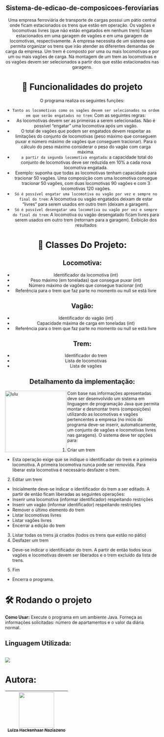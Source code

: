 <div align="center">

## Sistema-de-edicao-de-composicoes-feroviarias
Uma empresa ferroviária de transporte de cargas possui um pátio central onde ficam estacionados os trens que estão em operação. Os vagões e locomotivas livres (que não estão engatados em nenhum trem) ficam estacionados em uma garagem de vagões e em uma garagem de locomotivas, respectivamente. A empresa necessita de um sistema que permita organizar os trens que irão atender as diferentes demandas de carga da empresa. Um trem é composto por uma ou mais locomotivas e por um ou mais vagões de carga. Na montagem de um trem as locomotivas e os vagões devem ser selecionados a partir dos que estão estacionados nas garagens. 

# :hammer: Funcionalidades do projeto
O programa realiza os seguintes funções:
- `Tanto as locomotivas como os vagões devem ser selecionados na ordem em que serão engatados no trem`: Com as seguintes regras:
- As locomotivas devem ser as primeiras a serem selecionadas. Não é possível “engatar” uma locomotiva após um vagão.
- O total de vagões que podem ser engatados devem respeitar as limitações do conjunto de locomotivas (peso máximo que conseguem puxar e número máximo de vagões que conseguem tracionar). Para o cálculo do peso máximo considerar o peso do vagão com carga máxima.
- ` a partir da segunda locomotiva engatada`: a capacidade total do conjunto de locomotivas deve ser reduzida em 10% a cada nova locomotiva engatada.
- Exemplo: suponha que todas as locomotivas tenham capacidade para tracionar 50 vagões. Uma composição com uma locomotiva consegue tracionar 50 vagões, com duas locomotivas 90 vagões e com 3 locomotivas 120 vagões.
- `Só é possível engatar uma locomotiva ou vagão por vez e sempre no final do trem`: A locomotiva ou vagão engatados deixam de estar “livres” para serem usados em outro trem (deixam a garagem).
- `Só é possível desengatar uma locomotiva ou vagão por vez e sempre do final do trem`: A locomotiva ou vagão desengatado ficam livres para serem usados em outro trem (retornam para a garagem).
Exibição dos resultados

# 📁 Classes Do Projeto:
## Locomotiva:
- Identificador da locomotiva (int)
- Peso máximo (em toneladas) que consegue puxar (int)
- Número máximo de vagões que consegue tracionar (int)
- Referência para o trem que faz parte no momento ou null se está livre
## Vagão:
- Identificador do vagão (int)
- Capacidade máxima de carga em toneladas (int)
- Referência para o trem que faz parte no momento ou null se está livre
## Trem:
- Identificador do trem
- Lista de locomotivas
- Lista de vagões

## Detalhamento da implementação: 
 </div>
<img src="https://github.com/user-attachments/assets/f7cc7188-10d5-4718-a295-cc3b566adcc2" min-width="400px" max-width="400px" width="200px" align="left" alt="lulu"/>
 Com base nas informações apresentadas deve ser desenvolvido um sistema em linguagem de programação Java que permita montar e desmontar trens (composições) utilizando as locomotivas e vagões pertencentes a empresa (no início do programa deve-se inserir, automaticamente, um conjunto de vagões e locomotivas livres nas garagens). 
 O sistema deve ter opções para:   
 
1) Criar um trem
- Esta operação exige que se indique o identificador do trem e a primeira locomotiva. A primeira locomotiva nunca pode ser removida. Para liberar esta locomotiva é necessário desfazer o trem.
2) Editar um trem
- Inicialmente deve-se indicar o identificador do trem a ser editado. A partir de então ficam liberadas as seguintes operações:
- Inserir uma locomotiva (informar identificador) respeitando restrições
- Inserir um vagão (informar identificador) respeitando restrições
- Remover o último elemento do trem
- Listar locomotivas livres
- Listar vagões livres
- Encerrar a edição do trem
3) Listar todas os trens já criados (todos os trens que estão no pátio)
4) Desfazer um trem
- Deve-se indicar o identificador do trem. A partir de então todos seus vagões e locomotivas devem ser liberados e o trem excluído da lista de trens.
5) Fim
- Encerra o programa.

# 🛠️ Rodando o projeto
**Como Usar:**
Execute o programa em um ambiente Java.
Forneça as informações solicitadas: número de apartamentos e o valor da diária normal.


## Linguagem Utilizada:
<div style="display: inline_block"><br>
<img src="https://img.shields.io/badge/Java-ED8B00?style=for-the-badge&logo=openjdk&logoColor=white" /> 

# Autora:

| [<img loading="lazy" src="https://avatars.githubusercontent.com/u/142232479?v=4" width=115><br><sub>Luiza Hackenhaar Naziazeno</sub>](https://github.com/luizahackenhaarnaziazeno)|
| :---: |
